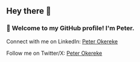 ## Hey there 👋

### 👀 Welcome to my GitHub profile! I'm Peter.
Connect with me on LinkedIn: [Peter Okereke](https://www.linkedin.com/in/peterokereke)

Follow me on Twitter/X: [Peter Okereke](https://https://twitter.com/realpco)
